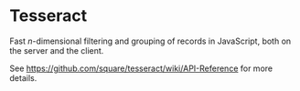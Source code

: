 # Tesseract

Fast *n*-dimensional filtering and grouping of records in JavaScript, both on the server and the client.

See <https://github.com/square/tesseract/wiki/API-Reference> for more details.
